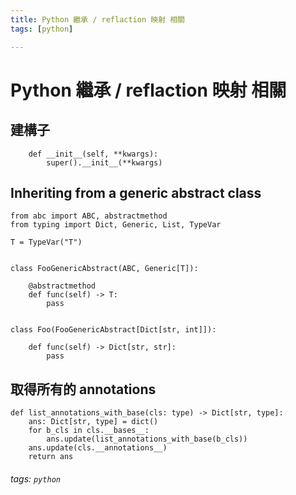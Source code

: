```yaml
---
title: Python 繼承 / reflaction 映射 相關
tags: [python]

---
```


# Python 繼承 / reflaction 映射 相關

## 建構子

```python=
    def __init__(self, **kwargs):
        super().__init__(**kwargs)
```

## Inheriting from a generic abstract class

```python=
from abc import ABC, abstractmethod
from typing import Dict, Generic, List, TypeVar

T = TypeVar("T")


class FooGenericAbstract(ABC, Generic[T]):

    @abstractmethod
    def func(self) -> T:
        pass


class Foo(FooGenericAbstract[Dict[str, int]]): 

    def func(self) -> Dict[str, str]:
        pass
```

## 取得所有的 annotations
```python=
def list_annotations_with_base(cls: type) -> Dict[str, type]:
    ans: Dict[str, type] = dict()
    for b_cls in cls.__bases__:
        ans.update(list_annotations_with_base(b_cls))
    ans.update(cls.__annotations__)
    return ans
```

###### tags: `python`